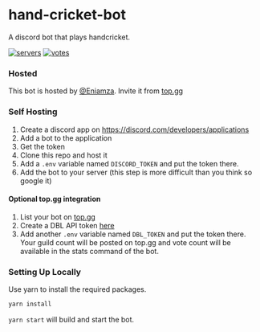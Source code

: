 # hand-cricket-bot
A discord bot that plays handcricket.

[![servers](https://top.gg/api/widget/servers/709733907053936712.svg)](https://top.gg/bot/709733907053936712)
[![votes](https://top.gg/api/widget/upvotes/709733907053936712.svg)](https://top.gg/bot/709733907053936712)

### Hosted
This bot is hosted by [@Eniamza](https://github.com/Eniamza). Invite it from [top.gg](https://top.gg/bot/709733907053936712)

### Self Hosting
1. Create a discord app on https://discord.com/developers/applications
2. Add a bot to the application
3. Get the token
4. Clone this repo and host it
5. Add a `.env` variable named `DISCORD_TOKEN` and put the token there.
6. Add the bot to your server (this step is more difficult than you think so google it)

#### Optional top.gg integration
1. List your bot on [top.gg](https://top.gg)
2. Create a DBL API token [here](https://top.gg/api/docs)
3. Add another `.env` variable named `DBL_TOKEN` and put the token there.
Your guild count will be posted on top.gg and vote count will be available in the stats command of the bot.

### Setting Up Locally
Use yarn to install the required packages.
```bash
yarn install
```

`yarn start` will build and start the bot.
